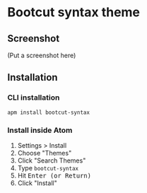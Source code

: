 # Bootcut syntax theme

## Screenshot
(Put a screenshot here)

## Installation

### CLI installation

`apm install bootcut-syntax`

### Install inside Atom

1. Settings > Install
2. Choose "Themes"
3. Click "Search Themes"
4. Type `bootcut-syntax`
5. Hit <kbd>Enter<kbd> (or <kbd>Return</kbd>)
6. Click "Install"
